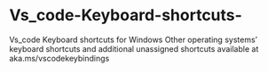 # Vs_code-Keyboard-shortcuts-
Vs_code Keyboard shortcuts for Windows
Other operating systems’ keyboard shortcuts and additional
unassigned shortcuts available at aka.ms/vscodekeybindings
